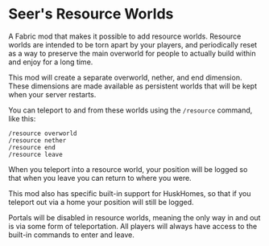 # Seer's Resource Worlds

A Fabric mod that makes it possible to add resource worlds. Resource worlds are intended to be torn
apart by your players, and periodically reset as a way to preserve the main overworld for people to
actually build within and enjoy for a long time.

This mod will create a separate overworld, nether, and end dimension. These dimensions are made 
available as persistent worlds that will be kept when your server restarts.

You can teleport to and from these worlds using the `/resource` command, like this:

```
/resource overworld
/resource nether
/resource end
/resource leave
```

When you teleport into a resource world, your position will be logged so that when you leave you can
return to where you were.

This mod also has specific built-in support for HuskHomes, so that if you teleport out via a home
your position will still be logged.

Portals will be disabled in resource worlds, meaning the only way in and out is via some form of
teleportation. All players will always have access to the built-in commands to enter and leave.

